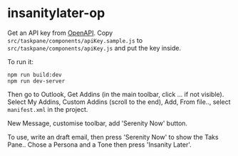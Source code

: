 # insanitylater-op

Get an API key from [OpenAPI](https://beta.openai.com/account/api-keys).
Copy `src/taskpane/components/apiKey.sample.js` to `src/taskpane/components/apiKey.js` and put the key inside. 

To run it:
```
npm run build:dev
npm run dev-server
```

Then go to Outlook, Get Addins (in the main toolbar, click ... if not visible).
Select My Addins, Custom Addins (scroll to the end), Add, From file.., select `manifest.xml` in the project.

New Message, customise toolbar, add 'Serenity Now' button.


To use, write an draft email, then press 'Serenity Now' to show the Taks Pane..
Chose a Persona and a Tone then press 'Insanity Later'.
